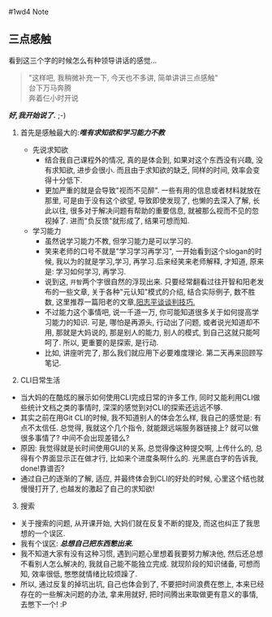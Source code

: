 #1wd4 Note

三点感触
--
看到这三个字的时候怎么有种领导讲话的感觉...
>"这样吧, 我稍微补充一下, 今天也不多讲, 简单讲讲三点感触"  
>台下万马奔腾  
>奔着仨小时开说  

***好,我开始说了.*** ;-)

1. 首先是感触最大的:***唯有求知欲和学习能力不教***  
   - 先说求知欲
      - 结合我自己课程外的情况, 真的是体会到, 如果对这个东西没有兴趣, 没有求知欲, 进步会很小. 而且由于求知欲的缺乏, 同样的时间, 效率会变得十分低下. 
      - 更加严重的就是会导致"视而不见醉". 一些有用的信息或者材料就放在那里, 可是由于没有这个欲望, 导致即使发现了, 也懒的去深入了解, 长此以往, 很多对于解决问题有帮助的重要信息, 就被那么视而不见的忽视掉了. 进而"负反馈"就形成了, 结果可想而知. 
   - 学习能力
      - 虽然说学习能力不教, 但学习能力是可以学习的. 
      - 笑来老师的口号不就是"学习学习再学习", 一开始看到这个slogan的时候, 我以为的就是学习,学习, 再学习.后来经笑来老师解释, 才知道, 原来是: 学习如何学习, 再学习.
      - 说到这, `开智`两个字很自然的浮现出来. 只要经常翻看过往开智和阳老发布的一些文章, 关于各种"元认知"模式的介绍, 结合实际例子, 数不胜数, 这里推荐一篇阳老的文章,[阳志平谈谈判技巧.](http://weibo.com/p/1001603748474788172161)
      - 不过能力这个事情吧, 说一千道一万, 你可能知道很多关于如何提高学习能力的知识. 可是, 哪怕是再源头, 行动出了问题, 或者说光知道却不用, 那就是大妈说的, 那是别人的能力, 别人的模式, 到自己这就只能呵呵了. 所以, 更重要的是探索, 是行动.
      - 比如, 讲座听完了, 那么我们就应用下必要难度理论. 第二天再来回顾写笔记. 

2. CLI日常生活
  - 当大妈的在酷炫的展示如何使用CLI完成日常的许多工作, 同时又能利用CLI做些统计文档之类的事情时, 深深的感觉到对CLI的探索还远远不够.
  - 其实之前在用Git CLI的时候, 我不知道别人的体会怎么样, 我自己的感觉是: 有点不太信任. 总觉得, 我就这个几个指令,  就能跟远端服务器链接上? 就可以做很多事情了? 中间不会出现差错么?
  - 原因: 我觉得就是长时间使用GUI的关系, 总觉得像这种提交啊, 上传什么的, 总得有个界面显示正在做才行, 比如来个进度条啊什么的. 光黑底白字的告诉我, done!靠谱否?
  - 通过自己的逐渐的了解, 适应, 并最终体会到CLI的好处的时候, 心里这个结也就慢慢打开了, 也越发的激起了自己的求知欲!

3. 搜索
  - 关于搜索的问题, 从开课开始, 大妈们就在反复不断的提及, 而这也纠正了我思想的一个误区.
  - 我有个误区: ***总想自己把东西憋出来.***
  - 我不知道大家有没有这种习惯, 遇到问题心里想着我要努力解决他, 然后还总想不看别人怎么解决的, 我就自己能不能独立完成. 就现阶段的知识储备, 可想而知, 效率很低, 憋憋就情绪比较烦躁了.
  - 所以, 通过反复的掉坑出坑, 自己也体会到了, 不要把时间浪费在憋上, 本来已经存在的一些解决问题的办法, 拿来用就好, 把时间腾出来取做更有意义的事情, 去憋下一个! :P 
   
